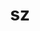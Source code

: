 ---
title: "sz"
layout: cache
categories: [package, develop-2023-12-03]
meta: {"versions": ["1.4.12.3", "2.1.12.5"], "compilers": ["cce@=15.0.1", "gcc@=10.3.0", "gcc@=11.1.0", "gcc@=11.4.0", "gcc@=7.3.1", "gcc@=9.4.0", "oneapi@=2023.2.0"], "oss": ["amzn2", "rhel8", "sle_hpc15", "ubuntu20.04"], "platforms": ["linux"], "targets": ["aarch64", "neoverse_n1", "neoverse_v1", "ppc64le", "x86_64_v3", "x86_64_v4", "zen4"], "stacks": ["aws-isc", "aws-isc-aarch64", "data-vis-sdk", "e4s", "e4s-cray-rhel", "e4s-cray-sles", "e4s-neoverse_v1", "e4s-oneapi", "e4s-power", "e4s-rocm-external", "root"], "num_specs": 23, "num_specs_by_stack": {"root": 23, "aws-isc-aarch64": 2, "aws-isc": 1, "e4s-cray-rhel": 2, "e4s-cray-sles": 2, "e4s-neoverse_v1": 4, "e4s-power": 3, "data-vis-sdk": 2, "e4s-rocm-external": 1, "e4s": 4, "e4s-oneapi": 3}}
spec_details: [{"hash": "wxglk457op5nzu2nkifvvbkah5z2ganc", "compiler": "gcc@=7.3.1", "versions": ["2.1.12.5"], "os": "amzn2", "platform": "linux", "target": "aarch64", "variants": ["build_system=cmake", "build_type=Release", "~fortran", "generator=make", "~hdf5", "~ipo", "~netcdf", "~pastri", "~python", "~random_access", "+shared", "~stats", "~time_compression"], "stacks": ["root", "aws-isc-aarch64"], "size": "-", "tarball": "https://binaries.spack.io/develop-2023-12-03/build_cache/linux-amzn2-aarch64/gcc-7.3.1/sz-2.1.12.5/linux-amzn2-aarch64-gcc-7.3.1-sz-2.1.12.5-wxglk457op5nzu2nkifvvbkah5z2ganc.spack"}, {"hash": "ms552gt6prgmk5zvlyreyzq3n7ynhyu3", "compiler": "gcc@=7.3.1", "versions": ["2.1.12.5"], "os": "amzn2", "platform": "linux", "target": "neoverse_n1", "variants": ["build_system=cmake", "build_type=Release", "~fortran", "generator=make", "~hdf5", "~ipo", "~netcdf", "~pastri", "~python", "~random_access", "+shared", "~stats", "~time_compression"], "stacks": ["root", "aws-isc-aarch64"], "size": "-", "tarball": "https://binaries.spack.io/develop-2023-12-03/build_cache/linux-amzn2-neoverse_n1/gcc-7.3.1/sz-2.1.12.5/linux-amzn2-neoverse_n1-gcc-7.3.1-sz-2.1.12.5-ms552gt6prgmk5zvlyreyzq3n7ynhyu3.spack"}, {"hash": "rffthcchcecmhqlyp3uhqpyk3bg37fye", "compiler": "gcc@=7.3.1", "versions": ["2.1.12.5"], "os": "amzn2", "platform": "linux", "target": "x86_64_v3", "variants": ["build_system=cmake", "build_type=Release", "~fortran", "generator=make", "~hdf5", "~ipo", "~netcdf", "~pastri", "~python", "~random_access", "+shared", "~stats", "~time_compression"], "stacks": ["root", "aws-isc"], "size": "-", "tarball": "https://binaries.spack.io/develop-2023-12-03/build_cache/linux-amzn2-x86_64_v3/gcc-7.3.1/sz-2.1.12.5/linux-amzn2-x86_64_v3-gcc-7.3.1-sz-2.1.12.5-rffthcchcecmhqlyp3uhqpyk3bg37fye.spack"}, {"hash": "234m7qzkcsfb5qrvzj76vorgj5lvyzec", "compiler": "cce@=15.0.1", "versions": ["1.4.12.3"], "os": "rhel8", "platform": "linux", "target": "zen4", "variants": ["build_system=autotools", "~fortran", "~hdf5", "~netcdf", "~pastri", "~python", "~random_access", "+shared", "~stats", "~time_compression"], "stacks": ["e4s-cray-rhel", "root"], "size": "-", "tarball": "https://binaries.spack.io/develop-2023-12-03/build_cache/linux-rhel8-zen4/cce-15.0.1/sz-1.4.12.3/linux-rhel8-zen4-cce-15.0.1-sz-1.4.12.3-234m7qzkcsfb5qrvzj76vorgj5lvyzec.spack"}, {"hash": "xtuxbmrvd5vmvkkma4gl7keg5ijt3yd4", "compiler": "cce@=15.0.1", "versions": ["2.1.12.5"], "os": "rhel8", "platform": "linux", "target": "zen4", "variants": ["build_system=cmake", "build_type=Release", "~fortran", "generator=make", "~hdf5", "~ipo", "~netcdf", "~pastri", "~python", "~random_access", "+shared", "~stats", "~time_compression"], "stacks": ["e4s-cray-rhel", "root"], "size": "-", "tarball": "https://binaries.spack.io/develop-2023-12-03/build_cache/linux-rhel8-zen4/cce-15.0.1/sz-2.1.12.5/linux-rhel8-zen4-cce-15.0.1-sz-2.1.12.5-xtuxbmrvd5vmvkkma4gl7keg5ijt3yd4.spack"}, {"hash": "vdolrme6c4iow53ubkroxnnfqqnqefhw", "compiler": "gcc@=10.3.0", "versions": ["1.4.12.3"], "os": "sle_hpc15", "platform": "linux", "target": "x86_64_v4", "variants": ["build_system=autotools", "~fortran", "~hdf5", "~netcdf", "~pastri", "~python", "~random_access", "+shared", "~stats", "~time_compression"], "stacks": ["e4s-cray-sles", "root"], "size": "-", "tarball": "https://binaries.spack.io/develop-2023-12-03/build_cache/linux-sle_hpc15-x86_64_v4/gcc-10.3.0/sz-1.4.12.3/linux-sle_hpc15-x86_64_v4-gcc-10.3.0-sz-1.4.12.3-vdolrme6c4iow53ubkroxnnfqqnqefhw.spack"}, {"hash": "ulsw5y6h4sbxlwjytfgdhf5zbl4hbscz", "compiler": "gcc@=10.3.0", "versions": ["2.1.12.5"], "os": "sle_hpc15", "platform": "linux", "target": "x86_64_v4", "variants": ["build_system=cmake", "build_type=Release", "~fortran", "generator=make", "~hdf5", "~ipo", "~netcdf", "~pastri", "~python", "~random_access", "+shared", "~stats", "~time_compression"], "stacks": ["e4s-cray-sles", "root"], "size": "-", "tarball": "https://binaries.spack.io/develop-2023-12-03/build_cache/linux-sle_hpc15-x86_64_v4/gcc-10.3.0/sz-2.1.12.5/linux-sle_hpc15-x86_64_v4-gcc-10.3.0-sz-2.1.12.5-ulsw5y6h4sbxlwjytfgdhf5zbl4hbscz.spack"}, {"hash": "6mhveowtp7rymhwpeaoze2dcecurpjrv", "compiler": "gcc@=11.4.0", "versions": ["2.1.12.5"], "os": "ubuntu20.04", "platform": "linux", "target": "neoverse_v1", "variants": ["build_system=cmake", "build_type=Release", "~fortran", "generator=make", "~hdf5", "~ipo", "~netcdf", "~pastri", "~python", "~random_access", "+shared", "~stats", "~time_compression"], "stacks": ["root", "e4s-neoverse_v1"], "size": "-", "tarball": "https://binaries.spack.io/develop-2023-12-03/build_cache/linux-ubuntu20.04-neoverse_v1/gcc-11.4.0/sz-2.1.12.5/linux-ubuntu20.04-neoverse_v1-gcc-11.4.0-sz-2.1.12.5-6mhveowtp7rymhwpeaoze2dcecurpjrv.spack"}, {"hash": "gt5plympoptbbrylljjyxsjt2mt65yeb", "compiler": "gcc@=11.4.0", "versions": ["2.1.12.5"], "os": "ubuntu20.04", "platform": "linux", "target": "neoverse_v1", "variants": ["build_system=cmake", "build_type=Release", "+fortran", "generator=make", "+hdf5", "~ipo", "~netcdf", "~pastri", "~python", "+random_access", "+shared", "~stats", "~time_compression"], "stacks": ["root", "e4s-neoverse_v1"], "size": "-", "tarball": "https://binaries.spack.io/develop-2023-12-03/build_cache/linux-ubuntu20.04-neoverse_v1/gcc-11.4.0/sz-2.1.12.5/linux-ubuntu20.04-neoverse_v1-gcc-11.4.0-sz-2.1.12.5-gt5plympoptbbrylljjyxsjt2mt65yeb.spack"}, {"hash": "e2rlhkr3hio6e5iihhskx6ubrd7dcaab", "compiler": "gcc@=11.4.0", "versions": ["1.4.12.3"], "os": "ubuntu20.04", "platform": "linux", "target": "neoverse_v1", "variants": ["build_system=autotools", "~fortran", "~hdf5", "~netcdf", "~pastri", "~python", "~random_access", "+shared", "~stats", "~time_compression"], "stacks": ["root", "e4s-neoverse_v1"], "size": "-", "tarball": "https://binaries.spack.io/develop-2023-12-03/build_cache/linux-ubuntu20.04-neoverse_v1/gcc-11.4.0/sz-1.4.12.3/linux-ubuntu20.04-neoverse_v1-gcc-11.4.0-sz-1.4.12.3-e2rlhkr3hio6e5iihhskx6ubrd7dcaab.spack"}, {"hash": "6ky2iso4w3pkcw2caczouxke2xvaw26t", "compiler": "gcc@=9.4.0", "versions": ["2.1.12.5"], "os": "ubuntu20.04", "platform": "linux", "target": "ppc64le", "variants": ["build_system=cmake", "build_type=Release", "~fortran", "generator=make", "~hdf5", "~ipo", "~netcdf", "~pastri", "~python", "~random_access", "+shared", "~stats", "~time_compression"], "stacks": ["e4s-power", "root"], "size": "-", "tarball": "https://binaries.spack.io/develop-2023-12-03/build_cache/linux-ubuntu20.04-ppc64le/gcc-9.4.0/sz-2.1.12.5/linux-ubuntu20.04-ppc64le-gcc-9.4.0-sz-2.1.12.5-6ky2iso4w3pkcw2caczouxke2xvaw26t.spack"}, {"hash": "ngnuutrlthtdfryjcn3o2m4jfuowp4fw", "compiler": "gcc@=11.4.0", "versions": ["2.1.12.5"], "os": "ubuntu20.04", "platform": "linux", "target": "neoverse_v1", "variants": ["build_system=cmake", "build_type=Release", "~fortran", "generator=make", "~hdf5", "~ipo", "~netcdf", "~pastri", "~python", "~random_access", "+shared", "~stats", "~time_compression"], "stacks": ["root", "e4s-neoverse_v1"], "size": "-", "tarball": "https://binaries.spack.io/develop-2023-12-03/build_cache/linux-ubuntu20.04-neoverse_v1/gcc-11.4.0/sz-2.1.12.5/linux-ubuntu20.04-neoverse_v1-gcc-11.4.0-sz-2.1.12.5-ngnuutrlthtdfryjcn3o2m4jfuowp4fw.spack"}, {"hash": "k36jzmo6b2pl77cgpkkhieomvtpyruvx", "compiler": "gcc@=9.4.0", "versions": ["1.4.12.3"], "os": "ubuntu20.04", "platform": "linux", "target": "ppc64le", "variants": ["build_system=autotools", "~fortran", "~hdf5", "~netcdf", "~pastri", "~python", "~random_access", "+shared", "~stats", "~time_compression"], "stacks": ["e4s-power", "root"], "size": "-", "tarball": "https://binaries.spack.io/develop-2023-12-03/build_cache/linux-ubuntu20.04-ppc64le/gcc-9.4.0/sz-1.4.12.3/linux-ubuntu20.04-ppc64le-gcc-9.4.0-sz-1.4.12.3-k36jzmo6b2pl77cgpkkhieomvtpyruvx.spack"}, {"hash": "ujswwgnod6gpte2kbdzhk3yievzmg2d3", "compiler": "gcc@=9.4.0", "versions": ["2.1.12.5"], "os": "ubuntu20.04", "platform": "linux", "target": "ppc64le", "variants": ["build_system=cmake", "build_type=Release", "~fortran", "generator=make", "~hdf5", "~ipo", "~netcdf", "~pastri", "~python", "~random_access", "+shared", "~stats", "~time_compression"], "stacks": ["e4s-power", "root"], "size": "-", "tarball": "https://binaries.spack.io/develop-2023-12-03/build_cache/linux-ubuntu20.04-ppc64le/gcc-9.4.0/sz-2.1.12.5/linux-ubuntu20.04-ppc64le-gcc-9.4.0-sz-2.1.12.5-ujswwgnod6gpte2kbdzhk3yievzmg2d3.spack"}, {"hash": "dt3soy565frcdxiu2wt36hkdix5p27go", "compiler": "gcc@=11.1.0", "versions": ["2.1.12.5"], "os": "ubuntu20.04", "platform": "linux", "target": "x86_64_v3", "variants": ["build_system=cmake", "build_type=Release", "+fortran", "generator=make", "+hdf5", "~ipo", "~netcdf", "~pastri", "~python", "+random_access", "+shared", "~stats", "~time_compression"], "stacks": ["root", "data-vis-sdk"], "size": "-", "tarball": "https://binaries.spack.io/develop-2023-12-03/build_cache/linux-ubuntu20.04-x86_64_v3/gcc-11.1.0/sz-2.1.12.5/linux-ubuntu20.04-x86_64_v3-gcc-11.1.0-sz-2.1.12.5-dt3soy565frcdxiu2wt36hkdix5p27go.spack"}, {"hash": "gb3bqv3booc42nqcn3h5syof4py5euhn", "compiler": "gcc@=11.4.0", "versions": ["2.1.12.5"], "os": "ubuntu20.04", "platform": "linux", "target": "x86_64_v3", "variants": ["build_system=cmake", "build_type=Release", "~fortran", "generator=make", "~hdf5", "~ipo", "~netcdf", "~pastri", "~python", "~random_access", "+shared", "~stats", "~time_compression"], "stacks": ["root", "e4s-rocm-external", "e4s"], "size": "-", "tarball": "https://binaries.spack.io/develop-2023-12-03/build_cache/linux-ubuntu20.04-x86_64_v3/gcc-11.4.0/sz-2.1.12.5/linux-ubuntu20.04-x86_64_v3-gcc-11.4.0-sz-2.1.12.5-gb3bqv3booc42nqcn3h5syof4py5euhn.spack"}, {"hash": "oconcd63k22bmf3tvssdz3ts6oxnwrot", "compiler": "gcc@=11.1.0", "versions": ["2.1.12.5"], "os": "ubuntu20.04", "platform": "linux", "target": "x86_64_v3", "variants": ["build_system=cmake", "build_type=Release", "+fortran", "generator=make", "+hdf5", "~ipo", "~netcdf", "~pastri", "~python", "+random_access", "+shared", "~stats", "~time_compression"], "stacks": ["root", "data-vis-sdk"], "size": "-", "tarball": "https://binaries.spack.io/develop-2023-12-03/build_cache/linux-ubuntu20.04-x86_64_v3/gcc-11.1.0/sz-2.1.12.5/linux-ubuntu20.04-x86_64_v3-gcc-11.1.0-sz-2.1.12.5-oconcd63k22bmf3tvssdz3ts6oxnwrot.spack"}, {"hash": "xlsib5pnus5lv5shotd3xz6oapjg6fhp", "compiler": "gcc@=11.4.0", "versions": ["1.4.12.3"], "os": "ubuntu20.04", "platform": "linux", "target": "x86_64_v3", "variants": ["build_system=autotools", "~fortran", "~hdf5", "~netcdf", "~pastri", "~python", "~random_access", "+shared", "~stats", "~time_compression"], "stacks": ["root", "e4s"], "size": "-", "tarball": "https://binaries.spack.io/develop-2023-12-03/build_cache/linux-ubuntu20.04-x86_64_v3/gcc-11.4.0/sz-1.4.12.3/linux-ubuntu20.04-x86_64_v3-gcc-11.4.0-sz-1.4.12.3-xlsib5pnus5lv5shotd3xz6oapjg6fhp.spack"}, {"hash": "pv66jlkqum7tbocxzh6r2lpfannuf6xd", "compiler": "gcc@=11.4.0", "versions": ["2.1.12.5"], "os": "ubuntu20.04", "platform": "linux", "target": "x86_64_v3", "variants": ["build_system=cmake", "build_type=Release", "+fortran", "generator=make", "+hdf5", "~ipo", "~netcdf", "~pastri", "~python", "+random_access", "+shared", "~stats", "~time_compression"], "stacks": ["root", "e4s"], "size": "-", "tarball": "https://binaries.spack.io/develop-2023-12-03/build_cache/linux-ubuntu20.04-x86_64_v3/gcc-11.4.0/sz-2.1.12.5/linux-ubuntu20.04-x86_64_v3-gcc-11.4.0-sz-2.1.12.5-pv66jlkqum7tbocxzh6r2lpfannuf6xd.spack"}, {"hash": "rjefpyh7ioghjrpybo4ibkrbqrpd4mit", "compiler": "gcc@=11.4.0", "versions": ["2.1.12.5"], "os": "ubuntu20.04", "platform": "linux", "target": "x86_64_v3", "variants": ["build_system=cmake", "build_type=Release", "~fortran", "generator=make", "~hdf5", "~ipo", "~netcdf", "~pastri", "~python", "~random_access", "+shared", "~stats", "~time_compression"], "stacks": ["root", "e4s"], "size": "-", "tarball": "https://binaries.spack.io/develop-2023-12-03/build_cache/linux-ubuntu20.04-x86_64_v3/gcc-11.4.0/sz-2.1.12.5/linux-ubuntu20.04-x86_64_v3-gcc-11.4.0-sz-2.1.12.5-rjefpyh7ioghjrpybo4ibkrbqrpd4mit.spack"}, {"hash": "prxn4xvwvjzljjxlib4zx4gplctvmdub", "compiler": "oneapi@=2023.2.0", "versions": ["1.4.12.3"], "os": "ubuntu20.04", "platform": "linux", "target": "x86_64_v3", "variants": ["build_system=autotools", "~fortran", "~hdf5", "~netcdf", "~pastri", "~python", "~random_access", "+shared", "~stats", "~time_compression"], "stacks": ["root", "e4s-oneapi"], "size": "-", "tarball": "https://binaries.spack.io/develop-2023-12-03/build_cache/linux-ubuntu20.04-x86_64_v3/oneapi-2023.2.0/sz-1.4.12.3/linux-ubuntu20.04-x86_64_v3-oneapi-2023.2.0-sz-1.4.12.3-prxn4xvwvjzljjxlib4zx4gplctvmdub.spack"}, {"hash": "vekledn4qnf6zrfr32tslsxvkio4grjg", "compiler": "oneapi@=2023.2.0", "versions": ["2.1.12.5"], "os": "ubuntu20.04", "platform": "linux", "target": "x86_64_v3", "variants": ["build_system=cmake", "build_type=Release", "~fortran", "generator=make", "~hdf5", "~ipo", "~netcdf", "~pastri", "~python", "~random_access", "+shared", "~stats", "~time_compression"], "stacks": ["root", "e4s-oneapi"], "size": "-", "tarball": "https://binaries.spack.io/develop-2023-12-03/build_cache/linux-ubuntu20.04-x86_64_v3/oneapi-2023.2.0/sz-2.1.12.5/linux-ubuntu20.04-x86_64_v3-oneapi-2023.2.0-sz-2.1.12.5-vekledn4qnf6zrfr32tslsxvkio4grjg.spack"}, {"hash": "hbnihan74fpelaoxrjj7fy3vyo2cgd5t", "compiler": "oneapi@=2023.2.0", "versions": ["2.1.12.5"], "os": "ubuntu20.04", "platform": "linux", "target": "x86_64_v3", "variants": ["build_system=cmake", "build_type=Release", "~fortran", "generator=make", "~hdf5", "~ipo", "~netcdf", "~pastri", "~python", "~random_access", "+shared", "~stats", "~time_compression"], "stacks": ["root", "e4s-oneapi"], "size": "-", "tarball": "https://binaries.spack.io/develop-2023-12-03/build_cache/linux-ubuntu20.04-x86_64_v3/oneapi-2023.2.0/sz-2.1.12.5/linux-ubuntu20.04-x86_64_v3-oneapi-2023.2.0-sz-2.1.12.5-hbnihan74fpelaoxrjj7fy3vyo2cgd5t.spack"}]
---